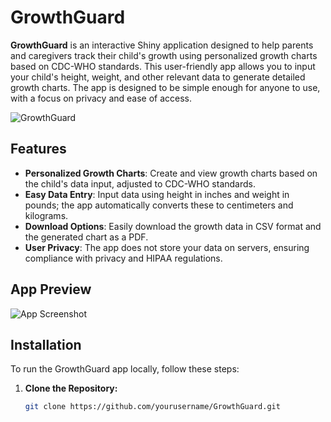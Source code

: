 # GrowthGuard

**GrowthGuard** is an interactive Shiny application designed to help parents and caregivers track their child's growth using personalized growth charts based on CDC-WHO standards. This user-friendly app allows you to input your child's height, weight, and other relevant data to generate detailed growth charts. The app is designed to be simple enough for anyone to use, with a focus on privacy and ease of access.

![GrowthGuard](https://github.com/yourusername/GrowthGuard/assets/banner.png) 

## Features

- **Personalized Growth Charts**: Create and view growth charts based on the child's data input, adjusted to CDC-WHO standards.
- **Easy Data Entry**: Input data using height in inches and weight in pounds; the app automatically converts these to centimeters and kilograms.
- **Download Options**: Easily download the growth data in CSV format and the generated chart as a PDF.
- **User Privacy**: The app does not store your data on servers, ensuring compliance with privacy and HIPAA regulations.

## App Preview

![App Screenshot](https://github.com/yourusername/GrowthGuard/assets/app_screenshot.png)

## Installation

To run the GrowthGuard app locally, follow these steps:

1. **Clone the Repository:**

   ```bash
   git clone https://github.com/yourusername/GrowthGuard.git
